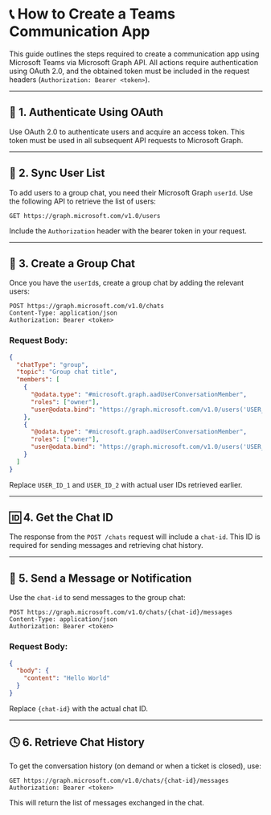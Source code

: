 # 📞 How to Create a Teams Communication App

This guide outlines the steps required to create a communication app using Microsoft Teams via Microsoft Graph API. All actions require authentication using OAuth 2.0, and the obtained token must be included in the request headers (`Authorization: Bearer <token>`).

----------

## 🔐 1. Authenticate Using OAuth

Use OAuth 2.0 to authenticate users and acquire an access token. This token must be used in all subsequent API requests to Microsoft Graph.

----------

## 👥 2. Sync User List

To add users to a group chat, you need their Microsoft Graph `userId`. Use the following API to retrieve the list of users:

```
GET https://graph.microsoft.com/v1.0/users

```

Include the `Authorization` header with the bearer token in your request.

----------

## 💬 3. Create a Group Chat

Once you have the `userId`s, create a group chat by adding the relevant users:

```
POST https://graph.microsoft.com/v1.0/chats
Content-Type: application/json
Authorization: Bearer <token>

```

### Request Body:

```json
{
  "chatType": "group",
  "topic": "Group chat title",
  "members": [
    {
      "@odata.type": "#microsoft.graph.aadUserConversationMember",
      "roles": ["owner"],
      "user@odata.bind": "https://graph.microsoft.com/v1.0/users('USER_ID_1')"
    },
    {
      "@odata.type": "#microsoft.graph.aadUserConversationMember",
      "roles": ["owner"],
      "user@odata.bind": "https://graph.microsoft.com/v1.0/users('USER_ID_2')"
    }
  ]
}

```

Replace `USER_ID_1` and `USER_ID_2` with actual user IDs retrieved earlier.

----------

## 🆔 4. Get the Chat ID

The response from the `POST /chats` request will include a `chat-id`. This ID is required for sending messages and retrieving chat history.

----------

## 📩 5. Send a Message or Notification

Use the `chat-id` to send messages to the group chat:

```
POST https://graph.microsoft.com/v1.0/chats/{chat-id}/messages
Content-Type: application/json
Authorization: Bearer <token>

```

### Request Body:

```json
{
  "body": {
    "content": "Hello World"
  }
}

```

Replace `{chat-id}` with the actual chat ID.

----------

## 🕓 6. Retrieve Chat History

To get the conversation history (on demand or when a ticket is closed), use:

```
GET https://graph.microsoft.com/v1.0/chats/{chat-id}/messages
Authorization: Bearer <token>

```

This will return the list of messages exchanged in the chat.

